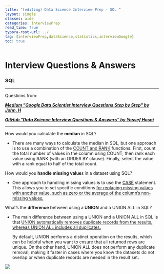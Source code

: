 ```yaml
---
title: "(editing) Data Science Interview Prep - SQL "
layout: single
classes: wide
categories: interviewPrep
read_time: True
typora-root-url: ../
tag: [interviewPrep,dataScience,statistics,interviewGoogle]
toc: true 
---
```


# Interview Questions & Answers

### SQL

---

Questions from: 

<I><b>[Medium "Google Data Scientist Interview Questions Step by Step" by John. H](https://medium.com/@bigtechinterviews/google-data-scientist-interview-questions-step-by-step-answers-2024-edition-094506cbde21) </b></I>

<I><b>[GitHub "Data Science Interview Questions & Answers" by Yossef Hosni](https://github.com/youssefHosni/Data-Science-Interview-Questions-Answers/blob/main/Statistics%20Interview%20Questions%20%26%20Answers%20for%20Data%20Scientists.md)</b></I>

---





How would you calculate the **median** in SQL?

- There are many ways to calculate the median in SQL, but one approach is to use a combination of the <u>COUNT and RANK</u> functions. First, count the total number of values in the column using COUNT, then rank each value using RANK (with an ORDER BY clause). Finally, select the value with a rank equal to half of the total count.

How would you **handle missing value**s in a dataset using SQL?

- One approach to handling missing values is to use the <u>CASE</u> statement. This allows you to set specific conditions <u>for replacing missing values with another value, such as zero or the average of the column’s non-missing values.</u>

What’s the **difference** between using a **UNION** and a UNION ALL in SQL?

- The main difference between using a UNION and a UNION ALL in SQL is that <u>UNION automatically removes duplicate records from the results, whereas UNION ALL includes all duplicates.</u> <br>

  By default, UNION performs a distinct operation on the results, which can be helpful when you want to ensure that all returned rows are unique. On the other hand, UNION ALL does not perform any duplicate removal, making it faster in cases where you know the datasets do not overlap or when duplicate records are needed in the result set.

<img src="/blog/images/2024-08-05-InterviewPrep_SQL/image-20240805131700584.png">
